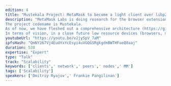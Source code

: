 ```yaml
---
edition: 4
title: "Mustekala Project: MetaMask to become a light client over libp2p"
description: "MetaMask Labs is doing research for the browser extension to become a light client running on top of libp2p.
The project codename is Mustekala.
As of now, we have fleshed out a comprehensive architecture (https://github.com/MetaMask/mustekala/blob/master/docs/architecture.md) of four layers, where we extract data from devp2p synchronized clients and make it available in libp2p using the IPLD format. Upstream, an overlay network of peers (named kitsunet) shares this information, allowing data redundancy and decentralization at face value.
In terms of vision, in a close future low resource devices (browsers, mobile and IoT) should stop depending on JSON RPC communication with ethereum nodes. This is a huge problem today, as nodes became GB-sized machines. Last but not least, every MetaMask user will become a peer of a bigger and more inclusive ethereum network."
youtubeUrl: "https://youtu.be/v2jySpV_7aM"
ipfsHash: "QmNY267Vj4EuUYxYcEsyi4uVGQGSRgkgdmBWTHFueQ8aaj"
duration: 538
expertise: "Expert"
type: "Talk"
track: "Scalability"
keywords: ['clients',' network',' peers',' nodes',' MM']
tags: ['Scalability']
speakers: ['Dmitriy Ryajov',' Frankie Pangilinan']
---
```

